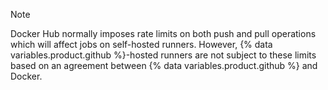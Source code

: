 > [!NOTE]
> Docker Hub normally imposes rate limits on both push and pull operations which will affect jobs on self-hosted runners. However, {% data variables.product.github %}-hosted runners are not subject to these limits based on an agreement between {% data variables.product.github %} and Docker.
